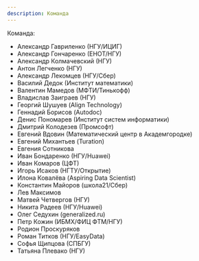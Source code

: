 ```yaml
---
description: Команда
---
```

Команда:

* Александр Гавриленко (НГУ/ИЦИГ)
* Александр Гончаренко (ЕНОТ/НГУ)
* Александр Колмачевский (НГУ)
* Антон Легченко (НГУ)
* Александр Лекомцев (НГУ/Сбер)
* Василий Дедок (Институт математики)
* Валентин Мамедов (МФТИ/Тинькофф)
* Владислав Заиграев (НГУ)
* Георгий Шушуев (Align Technology)
* Геннадий Борисов (Autodoc)
* Денис Пономарев (Институт систем информатики)
* Дмитрий Колодезев (Промсофт)
* Евгений Вдовин (Математический центр в Академгородке)
* Евгений Михантьев (Turation)
* Евгения Сотникова
* Иван Бондаренко (НГУ/Huawei)
* Иван Комаров (ЦФТ)
* Игорь Исаков (НГТУ/Открытие)
* Илона Ковалёва (Aspiring Data Scientist)
* Константин Майоров (школа21/Сбер)
* Лев Максимов
* Матвей Четвергов (НГУ)
* Никита Радеев (НГУ/Huawei)
* Олег Седухин (generalized.ru)
* Петр Кожин (ИБМХ/ФИЦ ФТМ/НГУ)
* Родион Проскуряков
* Роман Титков (НГУ/EasyData)
* Софья Щипцова (СПБГУ)
* Татьяна Плевако (НГУ)
